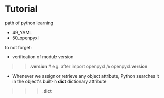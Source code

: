# Tutorial
path of python learning

* 49_YAML
* 50_openpyxl

to not forget:  
* verification of module version  
>> <module>.__version__  # e.g. after import openpyxl /n openpyxl.__version__

* Whenever we assign or retrieve any object attribute, Python searches it in the object's built-in __dict__ dictionary attribute  
>>> <object>.__dict__
